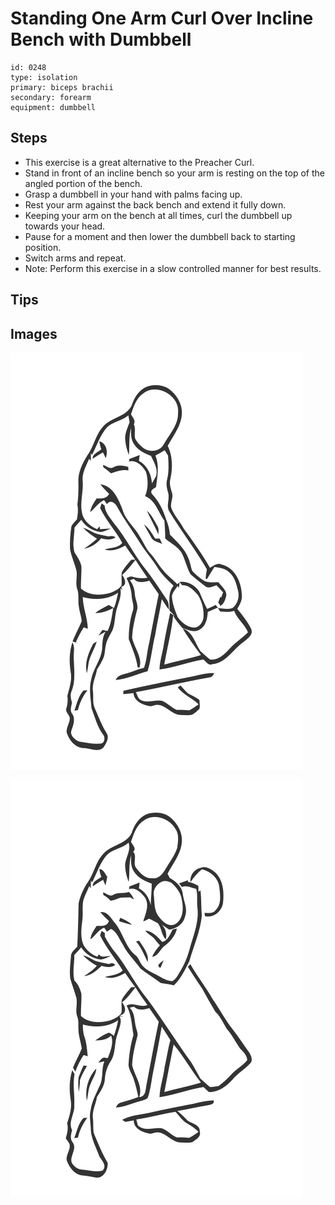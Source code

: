 # Standing One Arm Curl Over Incline Bench with Dumbbell
> 

``` 
id: 0248 
type: isolation 
primary: biceps brachii 
secondary: forearm 
equipment: dumbbell 
``` 

## Steps

 - This exercise is a great alternative to the Preacher Curl.
 - Stand in front of an incline bench so your arm is resting on the top of the angled portion of the bench.
 - Grasp a dumbbell in your hand with palms facing up.
 - Rest your arm against the back bench and extend it fully down.
 - Keeping your arm on the bench at all times, curl the dumbbell up towards your head.
 - Pause for a moment and then lower the dumbbell back to starting position.
 - Switch arms and repeat.
 - Note: Perform this exercise in a slow controlled manner for best results.

## Tips


## Images

![](./../svg/0248-relaxation.svg)

![](./../svg/0248-tension.svg)
